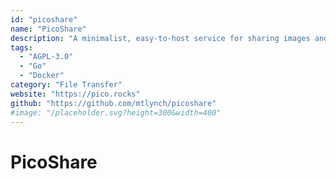 ```yaml
---
id: "picoshare"
name: "PicoShare"
description: "A minimalist, easy-to-host service for sharing images and other files."
tags:
  - "AGPL-3.0"
  - "Go"
  - "Docker"
category: "File Transfer"
website: "https://pico.rocks"
github: "https://github.com/mtlynch/picoshare"
#image: "/placeholder.svg?height=300&width=400"
---
```


# PicoShare
